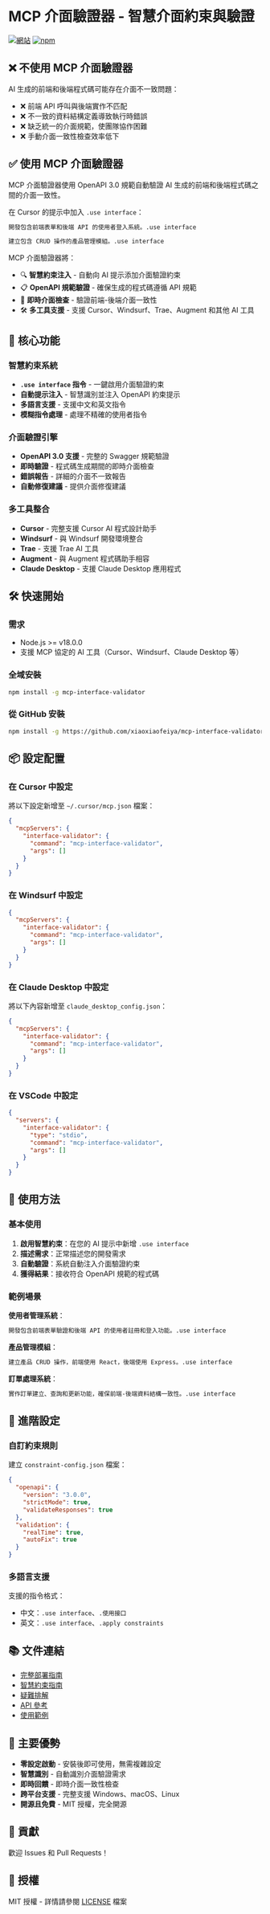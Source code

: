 # MCP 介面驗證器 - 智慧介面約束與驗證

[![網站](https://img.shields.io/badge/GitHub-mcp--interface--validator-blue)](https://github.com/xiaoxiaofeiya/mcp-interface-validator)
[![npm](https://img.shields.io/badge/npm-install%20-g-red)](https://www.npmjs.com/package/mcp-interface-validator)

## ❌ 不使用 MCP 介面驗證器

AI 生成的前端和後端程式碼可能存在介面不一致問題：

- ❌ 前端 API 呼叫與後端實作不匹配
- ❌ 不一致的資料結構定義導致執行時錯誤
- ❌ 缺乏統一的介面規範，使團隊協作困難
- ❌ 手動介面一致性檢查效率低下

## ✅ 使用 MCP 介面驗證器

MCP 介面驗證器使用 OpenAPI 3.0 規範自動驗證 AI 生成的前端和後端程式碼之間的介面一致性。

在 Cursor 的提示中加入 `.use interface`：

```txt
開發包含前端表單和後端 API 的使用者登入系統。.use interface
```

```txt
建立包含 CRUD 操作的產品管理模組。.use interface
```

MCP 介面驗證器將：
- 🔍 **智慧約束注入** - 自動向 AI 提示添加介面驗證約束
- 📋 **OpenAPI 規範驗證** - 確保生成的程式碼遵循 API 規範
- 🔄 **即時介面檢查** - 驗證前端-後端介面一致性
- 🛠️ **多工具支援** - 支援 Cursor、Windsurf、Trae、Augment 和其他 AI 工具

## 🚀 核心功能

### 智慧約束系統
- **`.use interface` 指令** - 一鍵啟用介面驗證約束
- **自動提示注入** - 智慧識別並注入 OpenAPI 約束提示
- **多語言支援** - 支援中文和英文指令
- **模糊指令處理** - 處理不精確的使用者指令

### 介面驗證引擎
- **OpenAPI 3.0 支援** - 完整的 Swagger 規範驗證
- **即時驗證** - 程式碼生成期間的即時介面檢查
- **錯誤報告** - 詳細的介面不一致報告
- **自動修復建議** - 提供介面修復建議

### 多工具整合
- **Cursor** - 完整支援 Cursor AI 程式設計助手
- **Windsurf** - 與 Windsurf 開發環境整合
- **Trae** - 支援 Trae AI 工具
- **Augment** - 與 Augment 程式碼助手相容
- **Claude Desktop** - 支援 Claude Desktop 應用程式

## 🛠️ 快速開始

### 需求
- Node.js >= v18.0.0
- 支援 MCP 協定的 AI 工具（Cursor、Windsurf、Claude Desktop 等）

### 全域安裝

```bash
npm install -g mcp-interface-validator
```

### 從 GitHub 安裝

```bash
npm install -g https://github.com/xiaoxiaofeiya/mcp-interface-validator.git
```

## 📦 設定配置

### 在 Cursor 中設定

將以下設定新增至 `~/.cursor/mcp.json` 檔案：

```json
{
  "mcpServers": {
    "interface-validator": {
      "command": "mcp-interface-validator",
      "args": []
    }
  }
}
```

### 在 Windsurf 中設定

```json
{
  "mcpServers": {
    "interface-validator": {
      "command": "mcp-interface-validator",
      "args": []
    }
  }
}
```

### 在 Claude Desktop 中設定

將以下內容新增至 `claude_desktop_config.json`：

```json
{
  "mcpServers": {
    "interface-validator": {
      "command": "mcp-interface-validator",
      "args": []
    }
  }
}
```

### 在 VSCode 中設定

```json
{
  "servers": {
    "interface-validator": {
      "type": "stdio",
      "command": "mcp-interface-validator",
      "args": []
    }
  }
}
```

## 🎯 使用方法

### 基本使用

1. **啟用智慧約束**：在您的 AI 提示中新增 `.use interface`
2. **描述需求**：正常描述您的開發需求
3. **自動驗證**：系統自動注入介面驗證約束
4. **獲得結果**：接收符合 OpenAPI 規範的程式碼

### 範例場景

**使用者管理系統**：
```txt
開發包含前端表單驗證和後端 API 的使用者註冊和登入功能。.use interface
```

**產品管理模組**：
```txt
建立產品 CRUD 操作，前端使用 React，後端使用 Express。.use interface
```

**訂單處理系統**：
```txt
實作訂單建立、查詢和更新功能，確保前端-後端資料結構一致性。.use interface
```

## 🔧 進階設定

### 自訂約束規則

建立 `constraint-config.json` 檔案：

```json
{
  "openapi": {
    "version": "3.0.0",
    "strictMode": true,
    "validateResponses": true
  },
  "validation": {
    "realTime": true,
    "autoFix": true
  }
}
```

### 多語言支援

支援的指令格式：
- 中文：`.use interface`、`.使用接口`
- 英文：`.use interface`、`.apply constraints`

## 📚 文件連結

- [完整部署指南](./COMPLETE-DEPLOYMENT-GUIDE.md)
- [智慧約束指南](./INTELLIGENT-VALIDATION-GUIDE.md)
- [疑難排解](./TROUBLESHOOTING.md)
- [API 參考](./api/README.md)
- [使用範例](./examples/README.md)

## 🌟 主要優勢

- **零設定啟動** - 安裝後即可使用，無需複雜設定
- **智慧識別** - 自動識別介面驗證需求
- **即時回饋** - 即時介面一致性檢查
- **跨平台支援** - 完整支援 Windows、macOS、Linux
- **開源且免費** - MIT 授權，完全開源

## 🤝 貢獻

歡迎 Issues 和 Pull Requests！

## 📄 授權

MIT 授權 - 詳情請參閱 [LICENSE](../LICENSE) 檔案
